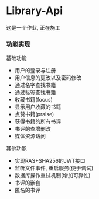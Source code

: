 # Library-Api

这是一个作业, 正在施工

### 功能实现

基础功能

- 用户的登录与注册
- 用户信息的更改以及密码修改
- 通过名字查找书籍
- 通过标签查找书籍
- 收藏书籍(focus)
- 显示用户收藏的书籍
- 点赞书籍(praise)
- 获得书籍的所有书评
- 书评的查增删改
- 媒体资源访问

其他功能

- 实现RAS+SHA256的JWT接口
- 监听文件事件, 重启服务(便于调试)
- 数据库操作重试机制(增加可靠性)
- 书评的嵌套
- 匿名的书评